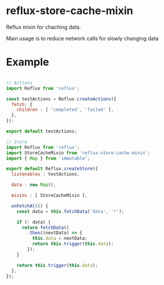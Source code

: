 # reflux-store-cache-mixin

Reflux mixin for chaching data.

Main usage is to reduce network calls for slowly changing data

# Example

```javascript

// Actions
import Reflux from 'reflux';

const testActions = Reflux.createActions({
  fetch: {
    children : [ 'completed', 'failed' ],
  },
});

export default testActions;

// Store
import Reflux from 'reflux';
import StoreCacheMixin from 'reflux-store-cache-mixin';
import { Map } from 'immutable';

export default Reflux.createStore({
  listenables : testActions,

  data : new Map(),

  mixins : [ StoreCacheMixin ],

  onFetchAll() {
    const data = this.fetchData('data', '*');

    if (! data) {
      return fetchData()
        .then((nextData) => {
          this.data = nextData;
          return this.trigger(this.data);
        });
    }

    return this.trigger(this.data);
  },
});


```

